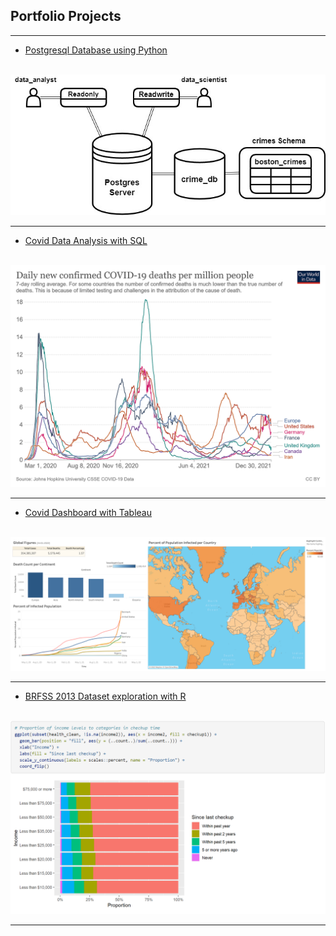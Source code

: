 ## Portfolio Projects
---

- [Postgresql Database using Python](projects/Postgres_DB.html)
<br><br>
<img src="images/flow.jpg?raw=true"/>

---

- [Covid Data Analysis with SQL](sql_project.md)
<br><br>
<img src="images/coronavirus-data-explorer.png?raw=true"/>

---

- [Covid Dashboard with Tableau](tableau_project.md)
<br><br>
<img src="images/Covid Dashboard.png?raw=true"/>

---

- [BRFSS 2013 Dataset exploration with R](brfss_2013_r.md)
<br><br>

<img src="images/BRFSS.PNG?raw=true"/>

<!-- ---
## Coming Soon!
Bicycle Sales Dashboard in Excel -->

<!---
[Bicycle Sales Dashboard](excel_project.md)
<br><br>
<img src="images/Bicycle_Sales_Dashboard.PNG?raw=true"/>
-->
---
<!-- - [Python Traffic data exploration Project](python_project.md)
<br><br> -->
<!-- <img src="images/dummy_thumbnail.jpg?raw=true"/> -->
